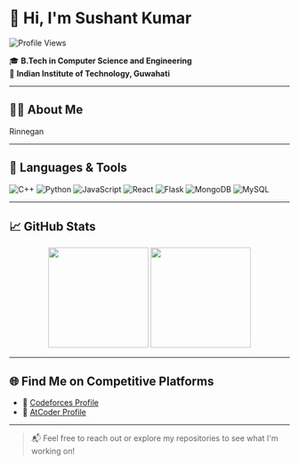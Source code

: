 # 👋 Hi, I'm Sushant Kumar

![Profile Views](https://komarev.com/ghpvc/?username=LegendsDen&color=blue&style=flat)

🎓 **B.Tech in Computer Science and Engineering**  
📍 **Indian Institute of Technology, Guwahati**

---

## 🧑‍💻 About Me
Rinnegan

---

## 🔧 Languages & Tools

![C++](https://img.shields.io/badge/-C++-00599C?style=flat&logo=c%2B%2B&logoColor=white)
![Python](https://img.shields.io/badge/-Python-3776AB?style=flat&logo=python&logoColor=white)
![JavaScript](https://img.shields.io/badge/-JavaScript-F7DF1E?style=flat&logo=javascript&logoColor=black)
![React](https://img.shields.io/badge/-React-20232A?style=flat&logo=react&logoColor=61DAFB)
![Flask](https://img.shields.io/badge/-Flask-000000?style=flat&logo=flask)
![MongoDB](https://img.shields.io/badge/-MongoDB-4EA94B?style=flat&logo=mongodb&logoColor=white)
![MySQL](https://img.shields.io/badge/-MySQL-4479A1?style=flat&logo=mysql&logoColor=white)

---

## 📈 GitHub Stats

<p align="center">
  <img src="https://github-readme-stats.vercel.app/api?username=LegendsDen&show_icons=true&theme=tokyonight" height="180" />
  <img src="https://github-readme-stats.vercel.app/api/top-langs/?username=LegendsDen&layout=compact&theme=tokyonight" height="180"/>
</p>

---

## 🌐 Find Me on Competitive Platforms

- 🔗 [Codeforces Profile](https://codeforces.com/profile/YourUsernameHere)
- 🔗 [AtCoder Profile](https://atcoder.jp/users/YourUsernameHere)

---

> 📬 Feel free to reach out or explore my repositories to see what I'm working on!
